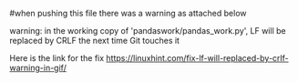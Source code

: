 #when pushing this file there was a warning as attached below

warning: in the working copy of 'pandaswork/pandas_work.py', 
LF will be replaced by CRLF the next time Git touches it

Here is the link for the fix
https://linuxhint.com/fix-lf-will-replaced-by-crlf-warning-in-gif/